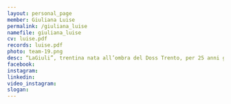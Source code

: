 ```yaml
---
layout: personal_page
member: Giuliana Luise
permalink: /giuliana_luise
namefile: giuliana_luise
cv: luise.pdf
records: luise.pdf
photo: team-19.png
desc: “LaGiuli”, trentina nata all’ombra del Doss Trento, per 25 anni geometra libera professionista, oggi lavora nel settore delle pulizie, gestendo personale e logistica. Appassionata di teatro, volley e della sua moto, crede nella “bona creanza” come valore guida. Si candida per una Trento più solidale, inclusiva e capace di sorridere.
facebook: 
instagram: 
linkedin: 
video_instagram: 
slogan: 
---
```

